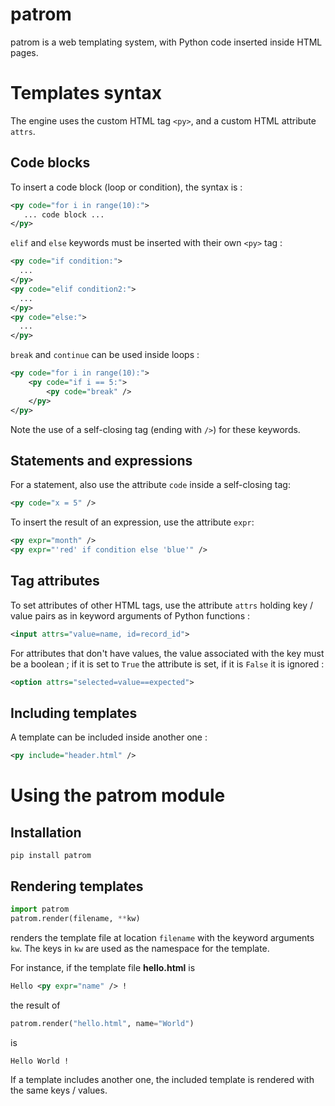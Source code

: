 # patrom

patrom is a web templating system, with Python code inserted inside HTML pages.

Templates syntax
================

The engine uses the custom HTML tag `<py>`, and a custom HTML attribute `attrs`.

Code blocks
-----------
To insert a code block (loop or condition), the syntax is :

```xml
<py code="for i in range(10):">
   ... code block ...
</py>
```

`elif` and `else` keywords must be inserted with their own `<py>` tag :

```xml
<py code="if condition:">
  ...
</py>
<py code="elif condition2:">
  ...
</py>
<py code="else:">
  ...
</py>
```

`break` and `continue` can be used inside loops :

```xml
<py code="for i in range(10):">
    <py code="if i == 5:">
        <py code="break" />
    </py>
</py>

```

Note the use of a self-closing tag (ending with `/>`) for these keywords.

Statements and expressions
--------------------------

For a statement, also use the attribute `code` inside a self-closing tag:

```xml
<py code="x = 5" />
```

To insert the result of an expression, use the attribute `expr`:

```xml
<py expr="month" />
<py expr="'red' if condition else 'blue'" />
```

Tag attributes
--------------
To set attributes of other HTML tags, use the attribute `attrs` holding key /
value pairs as in keyword arguments of Python functions :

```xml
<input attrs="value=name, id=record_id">
```

For attributes that don't have values, the value associated with the key
must be a boolean ; if it is set to `True` the attribute is set, if it is
`False` it is ignored :

```xml
<option attrs="selected=value==expected">
```

Including templates
-------------------
A template can be included inside another one :

```xml
<py include="header.html" />
```

Using the patrom module
=======================

Installation
------------
```
pip install patrom
```

Rendering templates
-------------------
```python
import patrom
patrom.render(filename, **kw)
```
renders the template file at location `filename` with the keyword arguments
`kw`. The keys in `kw` are used as the namespace for the template.

For instance, if the template file __hello.html__ is

```xml
Hello <py expr="name" /> !
```

the result of
```python
patrom.render("hello.html", name="World")
```
is
```
Hello World !
```

If a template includes another one, the included template is rendered with the
same keys / values.
